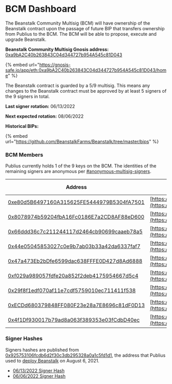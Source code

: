 # BCM Dashboard

The Beanstalk Community Multisig (BCM) will have ownership of the Beanstalk contract upon the passage of future BIP that transfers ownership from Publius to the BCM. The BCM will be able to propose, execute and upgrade Beanstalk.

**Beanstalk Community Multisig Gnosis address:** [0xa9bA2C40b263843C04d344727b954A545c81D043](https://etherscan.io/address/0xa9bA2C40b263843C04d344727b954A545c81D043)

{% embed url="https://gnosis-safe.io/app/eth:0xa9bA2C40b263843C04d344727b954A545c81D043/home" %}

The Beanstalk contract is guarded by a 5/9 multisig. This means any changes to the Beanstalk contract must be approved by at least 5 signers of the 9 signers in total.

**Last signer rotation:** 06/13/2022

**Next expected rotation:** 08/06/2022

**Historical BIPs:**

{% embed url="https://github.com/BeanstalkFarms/Beanstalk/tree/master/bips" %}

### BCM Members

Publius currently holds 1 of the 9 keys on the BCM. The identities of the remaining signers are anonymous per [#anonymous-multisig-signers](bcm-process.md#anonymous-multisig-signers "mention").

| Address                                                                                                               | Verification tx                                                            | Date of last tx                                                                                  |
| --------------------------------------------------------------------------------------------------------------------- | -------------------------------------------------------------------------- | ------------------------------------------------------------------------------------------------ |
| [0xe80d5B6497160A315625FE5444979B5304fA7501](https://etherscan.io/address/0xe80d5B6497160A315625FE5444979B5304fA7501) | [https://etherscan.io/verifySig/7206](https://etherscan.io/verifySig/7206) | [06/04/22](https://etherscan.io/verifiedSignatures?q=0xe80d5b6497160a315625fe5444979b5304fa7501) |
| [0x8078974b59204fbA16Fc0186E7a2CD8AF88eD600](https://etherscan.io/address/0x8078974b59204fbA16Fc0186E7a2CD8AF88eD600) | [https://etherscan.io/verifySig/7219](https://etherscan.io/verifySig/7219) | [06/05/22](https://etherscan.io/verifiedSignatures?q=0x8078974b59204fba16fc0186e7a2cd8af88ed600) |
| [0x66ddd36c7c211244117d2464cb90699caaeb78a5](https://etherscan.io/address/0x66ddd36c7c211244117d2464cb90699caaeb78a5) | [https://etherscan.io/verifySig/7220](https://etherscan.io/verifySig/7220) | [06/05/22](https://etherscan.io/verifiedSignatures?q=0x66ddd36c7c211244117d2464cb90699caaeb78a5) |
| [0x44e05045853027c0e9b7ab03b33a42da6337faf7](https://etherscan.io/address/0x44e05045853027c0e9b7ab03b33a42da6337faf7) | [https://etherscan.io/verifySig/7194](https://etherscan.io/verifySig/7194) | [06/04/22](https://etherscan.io/verifiedSignatures?q=0x44e05045853027c0e9b7ab03b33a42da6337faf7) |
| [0x47a473Eb2bDfe6599dac638FFFE0D427d8Ad6888](https://etherscan.io/address/0x47a473Eb2bDfe6599dac638FFFE0D427d8Ad6888) | [https://etherscan.io/verifySig/7207](https://etherscan.io/verifySig/7207) | [06/04/22](https://etherscan.io/verifiedSignatures?q=0x47a473eb2bdfe6599dac638fffe0d427d8ad6888) |
| [0xf029a989057fdfe20a852f2deb4175954667d5c4](https://etherscan.io/address/0xf029a989057fdfe20a852f2deb4175954667d5c4) | [https://etherscan.io/verifySig/7218](https://etherscan.io/verifySig/7218) | [06/05/22](https://etherscan.io/verifiedSignatures?q=0xf029a989057fdfe20a852f2deb4175954667d5c4) |
| [0x29f8f1edf070af11e7cdf5759010ec711411f538](https://etherscan.io/address/0x29f8f1edf070af11e7cdf5759010ec711411f538) | [https://etherscan.io/verifySig/7213](https://etherscan.io/verifySig/7213) | [06/05/22](https://etherscan.io/verifiedSignatures?q=0x29f8f1edf070af11e7cdf5759010ec711411f538) |
| [0xECDd680379848FF080F23e28a7E8696c81dF0D13](https://etherscan.io/address/0xECDd680379848FF080F23e28a7E8696c81dF0D13) | [https://etherscan.io/verifySig/7307](https://etherscan.io/verifySig/7307) | [06/10/22](https://etherscan.io/verifiedSignatures?q=0xecdd680379848ff080f23e28a7e8696c81df0d13) |
| [0x4f1Df930017b79ad8a063f389353e03fCdbD40ec](https://etherscan.io/address/0x4f1Df930017b79ad8a063f389353e03fCdbD40ec) | [https://etherscan.io/verifySig/7347](https://etherscan.io/verifySig/7347) | [06/13/22](https://etherscan.io/verifiedSignatures?q=0x4f1df930017b79ad8a063f389353e03fcdbd40ec) |

### Signer Hashes

Signers hashes are published from [0x925753106fcdb6d2f30c3db295328a0a1c5fd1d1](https://etherscan.io/address/0x925753106fcdb6d2f30c3db295328a0a1c5fd1d1), the address that Publius used to [deploy Beanstalk](https://etherscan.io/tx/0x40b23cea3aa6e1a7dd89bbcd24c67f6fa1f6d663d7609f14046cd6cf50b6ce86) on August 6, 2021.

* [06/13/2022 Signer Hash](https://etherscan.io/verifySig/7236)
* [06/06/2022 Signer Hash](https://etherscan.io/verifySig/7236)

